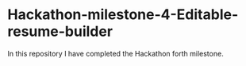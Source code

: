 # Hackathon-milestone-4-Editable-resume-builder
In this repository I have completed the Hackathon forth milestone.
